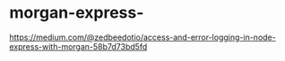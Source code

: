 # morgan-express-
https://medium.com/@zedbeedotio/access-and-error-logging-in-node-express-with-morgan-58b7d73bd5fd
